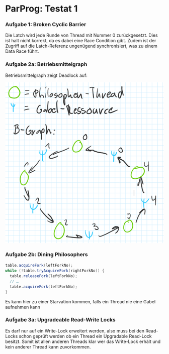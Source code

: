 # ParProg: Testat 1 

### Aufgabe 1: Broken Cyclic Barrier

Die Latch wird jede Runde von Thread mit Nummer 0 zurückgesetzt. Dies ist halt nicht korrekt, da es dabei eine Race Condition gibt. Zudem ist der Zugriff auf die Latch-Referenz ungenügend synchronisiert, was zu einem Data Race führt.            

### Aufgabe 2a: Betriebsmittelgraph

Betriebsmittelgraph zeigt Deadlock auf:

![Betriebsmittelgraph](./betriebsmittelgraph.png)

### Aufgabe 2b: Dining Philosophers

```java
table.acquireFork(leftForkNo); 
while (!table.tryAcquireFork(rightForkNo)) { 
  table.releaseFork(leftForkNo); 
  // … 
  table.acquireFork(leftForkNo);  
} 
```

Es kann hier zu einer Starvation kommen, falls ein Thread nie eine Gabel aufnehmen kann

### Aufgabe 3a: Upgradeable Read-Write Locks

Es darf nur auf ein Write-Lock erweitert werden, also muss bei den Read-Locks schon geprüft werden ob ein Thread ein Upgradable Read-Lock besitzt. Somit ist allen anderen Threads klar wer das Write-Lock erhält und kein anderer Thread kann zuvorkommen.

